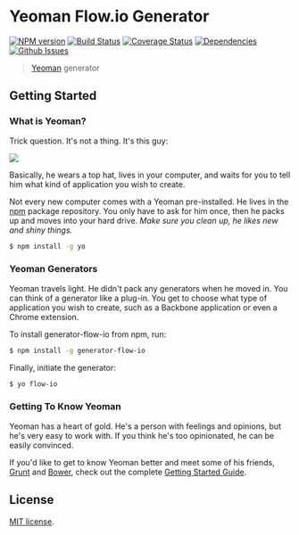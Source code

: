 Yeoman Flow.io Generator
========================
[![NPM version][npm-image]][npm-url] [![Build Status][travis-image]][travis-url] [![Coverage Status][coveralls-image]][coveralls-url] [![Dependencies][dependencies-image]][dependencies-url] [![Github Issues][github-issues-image]][github-issues-url]

> [Yeoman](http://yeoman.io) generator


## Getting Started

### What is Yeoman?

Trick question. It's not a thing. It's this guy:

![](http://i.imgur.com/JHaAlBJ.png)

Basically, he wears a top hat, lives in your computer, and waits for you to tell him what kind of application you wish to create.

Not every new computer comes with a Yeoman pre-installed. He lives in the [npm](https://npmjs.org) package repository. You only have to ask for him once, then he packs up and moves into your hard drive. *Make sure you clean up, he likes new and shiny things.*

```bash
$ npm install -g yo
```

### Yeoman Generators

Yeoman travels light. He didn't pack any generators when he moved in. You can think of a generator like a plug-in. You get to choose what type of application you wish to create, such as a Backbone application or even a Chrome extension.

To install generator-flow-io from npm, run:

```bash
$ npm install -g generator-flow-io
```

Finally, initiate the generator:

```bash
$ yo flow-io
```

### Getting To Know Yeoman

Yeoman has a heart of gold. He's a person with feelings and opinions, but he's very easy to work with. If you think he's too opinionated, he can be easily convinced.

If you'd like to get to know Yeoman better and meet some of his friends, [Grunt](http://gruntjs.com) and [Bower](http://bower.io), check out the complete [Getting Started Guide](https://github.com/yeoman/yeoman/wiki/Getting-Started).


## License

[MIT license](http://opensource.org/licenses/MIT).


[npm-image]: http://img.shields.io/npm/v/generator-flow-io.svg
[npm-url]: https://npmjs.org/package/generator-flow-io

[travis-image]: http://img.shields.io/travis/flow-io/generator-flow-io/master.svg
[travis-url]: https://travis-ci.org/flow-io/generator-flow-io

[coveralls-image]: https://img.shields.io/coveralls/flow-io/generator-flow-io/master.svg
[coveralls-url]: https://coveralls.io/r/flow-io/generator-flow-io?branch=master

[dependencies-image]: http://img.shields.io/david/flow-io/generator-flow-io.svg
[dependencies-url]: https://david-dm.org/flow-io/generator-flow-io

[dev-dependencies-image]: http://img.shields.io/david/dev/flow-io/generator-flow-io.svg
[dev-dependencies-url]: https://david-dm.org/dev/flow-io/generator-flow-io

[github-issues-image]: http://img.shields.io/github/issues/flow-io/generator-flow-io.svg
[github-issues-url]: https://github.com/flow-io/generator-flow-io/issues